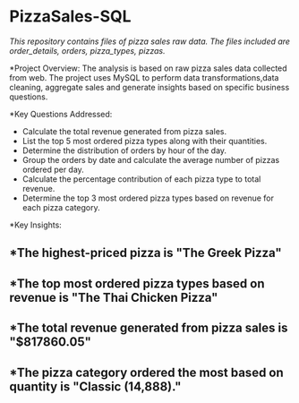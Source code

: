 # PizzaSales-SQL

*This repository contains files of pizza sales raw data.*
    *The files included are order_details, orders, pizza_types, pizzas.* 

*Project Overview:
The analysis is based on raw pizza sales data collected from web. The project uses MySQL to perform data transformations,data cleaning,  aggregate sales and generate insights based on specific business questions.

*Key Questions Addressed:

* Calculate the total revenue generated from pizza sales.
* List the top 5 most ordered pizza types along with their quantities.
* Determine the distribution of orders by hour of the day.
* Group the orders by date and calculate the average number of pizzas ordered per day.
* Calculate the percentage contribution of each pizza type to total revenue.
* Determine the top 3 most ordered pizza types based on revenue for each pizza category.



*Key Insights:

*The highest-priced pizza is "The Greek Pizza"
-
*The top most ordered pizza types based on revenue is "The Thai Chicken Pizza"
-
*The total revenue generated from pizza sales is "$817860.05"
-
*The pizza category ordered the most based on quantity is "Classic (14,888)."
-










